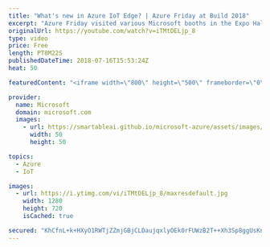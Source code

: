 ```yaml
---
title: "What's new in Azure IoT Edge? | Azure Friday at Build 2018"
excerpt: "Azure Friday visited various Microsoft booths in the Expo Hall at Build 2018 to learn what's new. In this episode, Lara Rubbelke gets an update on Azure IoT Edge from Olivier Bloch.  For more information, see:  • Azure IoT Edge overview https://aka.ms/azfr/430/01  • Azure IoT Edge docs https://aka.ms/azfr/430/02"
originalUrl: https://youtube.com/watch?v=iTMtDELjp_8
type: video
price: Free
length: PT8M22S
publishedDateTime: 2018-07-16T15:53:24Z
heat: 50

featuredContent: "<iframe width=\"800\" height=\"500\" frameborder=\"0\" src=\"https://www.youtube.com/embed/iTMtDELjp_8\" allow=\"accelerometer; autoplay; encrypted-media; gyroscope; picture-in-picture\" allowfullscreen></iframe>"

provider:
  name: Microsoft
  domain: microsoft.com
  images:
    - url: https://smartableai.github.io/microsoft-azure/assets/images/organizations/microsoft.com-50x50.jpg
      width: 50
      height: 50

topics:
  - Azure
  - IoT

images:
  - url: https://i.ytimg.com/vi/iTMtDELjp_8/maxresdefault.jpg
    width: 1280
    height: 720
    isCached: true

secured: "KhCfnL+k+HXyO1RWTjZZmjGBjCLDaujqxlyOEk0rFUWzB2T++Xh3Sp8ggUsKnMBrtmaK3F1t0wUwbfhUAaBKG0FwbSyDvZqA2VqVGpxw3R6NSssD9adqGtbunvneCd45gDBh6K8EyT1eewcI1cutesPSARopVjs+en0zxHc2xFq+GhU8pvnvGDa4UP0MbJFnJsM1aqHzwGBgDSU+ifdwa1MIGaKEUhNLo2fTVHl3YwRpiKU6Y65irLyMlSGgakt8OuLR0UCadf1OKSRgSK7l9D8x439kNAPyArZzKS88ixwYOwqj2j/FWdfnze2p9xiESr2v2TjIiDXiRf1pTffeicFce5MVtKrfp1MGyF0mtdUExQW+P/v2tOb4hTSvapMDJ6HQTEW25OWFni0vFruxGZ70Gv+1d4rky8O7KtpMZfE=;7z5w4+lcOBrpOt5QrRn7sw=="
---
```


